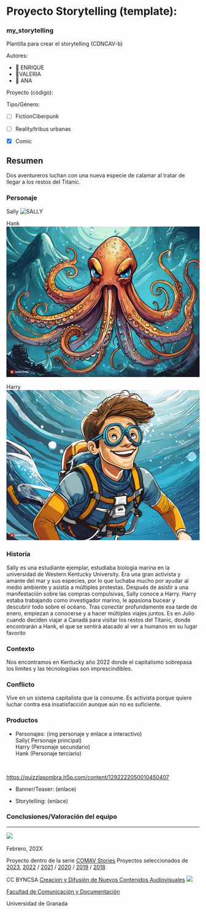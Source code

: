 
# Proyecto Storytelling (template): 
### my_storytelling
Plantilla para crear el storytelling (CDNCAV-b)

Autores:  
<!---
Incluir lista de personas del grupo 
Se puede añadir enlace a página personal de github o lo que se quiera...(optativo)
-->

- :man: ENRIQUE
- :woman:VALERIA
- :woman: ANA


Proyecto (código): 

Tipo/Género:  
- [ ] FictionCiberpunk  
- [ ] Reality/tribus urbanas  
- [x] Comic



## Resumen
Dos aventureros luchan con una nueva especie de calamar al tratar de llegar a los restos del Titanic.

### Personaje
Sally
![SALLY](Sally.png)


Hank
![HANK](Hank.jpg)


Harry
![HARRY](Harry.jpg)

### Historia
Sally es una estudiante ejemplar, estudiaba biología marina en la universidad de Western Kentucky University. Era una gran activista y amante del mar y sus especies, por lo que luchaba mucho por ayudar al medio ambiente y asistía a múltiples protestas. Después de asistir a una manifestación sobre las compras compulsivas, Sally conoce a Harry. 
Harry estaba trabajando como investigador marino, le apasiona bucear y descubrir todo sobre el océano. Tras conectar profundamente esa tarde de enero, empiezan a conocerse y a hacer múltiples viajes juntos. Es en Julio cuando deciden viajar a Canadá para visitar los restos del Titanic, donde encontrarán a Hank, el que se sentirá atacado al ver a humanos en su lugar favorito


### Contexto
Nos encontramos en Kentucky año 2022 donde el capitalismo sobrepasa los limites y las técnologóias son imprescindibles. 

### Conflicto 
Vive en un sistema capitalista que la consume. Es activista porque quiere luchar contra esa insatisfacción aunque aún no es suficiente.


### Productos

- Personajes: (img personaje y enlace a interactivo)
  </br>
  Sally( Personaje principal)
  </br>
  Harry (Personaje secundario)
  </br> 
  Hank (Personaje terciario)
 </br> 
  
https://quizzlasombra.h5p.com/content/1292222050010450407




- Banner/Teaser:  (enlace) 


- Storytelling: (enlace) 




### Conclusiones/Valoración del equipo

------
![](https://upload.wikimedia.org/wikipedia/commons/thumb/6/62/CC-BY-SA-Andere_Wikis_%28v%29.svg/200px-CC-BY-SA-Andere_Wikis_%28v%29.svg.png)




<!---
Lista completa de emojis de markDown - https://gist.github.com/rxaviers/7360908) 
-->



Febrero, 202X

Proyecto dentro de la serie [COMAV Stories](https://github.com/mgea/storytelling/blob/master/What_is_a_digital_storytelling.md) 
Proyectos seleccionados de [2023](https://github.com/mgea/storytelling/tree/master/2023), [2022](https://github.com/mgea/storytelling/blob/master/2022/readme.md) / [2021](https://github.com/mgea/storytelling/blob/master/2021/readme.md) / [2020](https://github.com/mgea/storytelling/blob/master/2020/readme.md)  / 
[2019](https://github.com/mgea/storytelling/blob/master/2019/readme.md) / [2018](https://github.com/mgea/storytelling/blob/master/2018/readme.md) 

CC BYNCSA  [Creacion y Difusión de Nuevos Contenidos Audiovisuales](http://utopolis.ugr.es/medialab)
<img src="https://mirrors.creativecommons.org/presskit/buttons/88x31/png/by-nc-sa.png"  width="75" > 

[Facultad de Comunicación y Documentación](http://fcd.ugr.es)

Universidad de Granada
